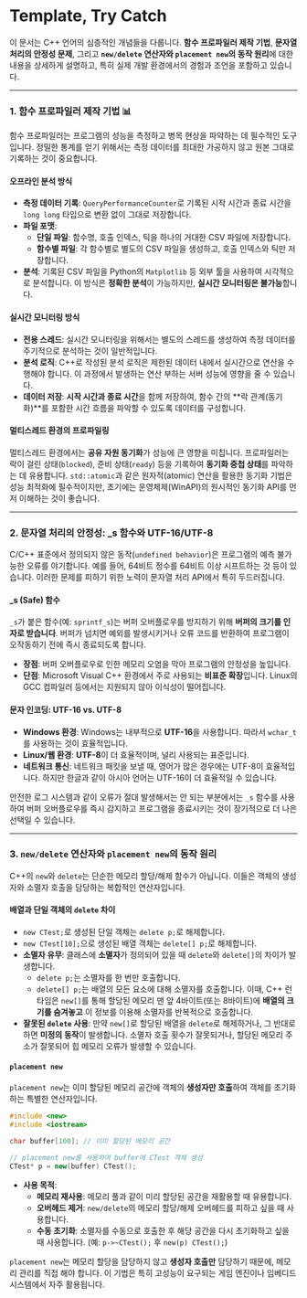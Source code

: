 # Template, Try Catch 

이 문서는 C++ 언어의 심층적인 개념들을 다룹니다. **함수 프로파일러 제작 기법**, **문자열 처리의 안정성 문제**, 그리고 **`new/delete` 연산자와 `placement new`의 동작 원리**에 대한 내용을 상세하게 설명하고, 특히 실제 개발 환경에서의 경험과 조언을 포함하고 있습니다.

-----

### 1\. 함수 프로파일러 제작 기법 📊

함수 프로파일러는 프로그램의 성능을 측정하고 병목 현상을 파악하는 데 필수적인 도구입니다. 정밀한 통계를 얻기 위해서는 측정 데이터를 최대한 가공하지 않고 원본 그대로 기록하는 것이 중요합니다.

#### **오프라인 분석 방식**

  * **측정 데이터 기록**: `QueryPerformanceCounter`로 기록된 시작 시간과 종료 시간을 `long long` 타입으로 변환 없이 그대로 저장합니다.
  * **파일 포맷**:
      * **단일 파일**: 함수명, 호출 인덱스, 틱을 하나의 거대한 CSV 파일에 저장합니다.
      * **함수별 파일**: 각 함수별로 별도의 CSV 파일을 생성하고, 호출 인덱스와 틱만 저장합니다.
  * **분석**: 기록된 CSV 파일을 Python의 `Matplotlib` 등 외부 툴을 사용하여 시각적으로 분석합니다. 이 방식은 **정확한 분석**이 가능하지만, **실시간 모니터링은 불가능**합니다.

#### **실시간 모니터링 방식**

  * **전용 스레드**: 실시간 모니터링을 위해서는 별도의 스레드를 생성하여 측정 데이터를 주기적으로 분석하는 것이 일반적입니다.
  * **분석 로직**: C++로 작성된 분석 로직은 제한된 데이터 내에서 실시간으로 연산을 수행해야 합니다. 이 과정에서 발생하는 연산 부하는 서버 성능에 영향을 줄 수 있습니다.
  * **데이터 저장**: **시작 시간과 종료 시간**을 함께 저장하여, 함수 간의 \*\*락 관계(동기화)\*\*를 포함한 시간 흐름을 파악할 수 있도록 데이터를 구성합니다.

#### **멀티스레드 환경의 프로파일링**

멀티스레드 환경에서는 **공유 자원 동기화**가 성능에 큰 영향을 미칩니다. 프로파일러는 락이 걸린 상태(`blocked`), 준비 상태(`ready`) 등을 기록하여 **동기화 중첩 상태**를 파악하는 데 유용합니다. `std::atomic`과 같은 원자적(atomic) 연산을 활용한 동기화 기법은 성능 최적화에 필수적이지만, 초기에는 운영체제(WinAPI)의 원시적인 동기화 API를 먼저 이해하는 것이 좋습니다.

-----

### 2\. 문자열 처리의 안정성: \_s 함수와 UTF-16/UTF-8

C/C++ 표준에서 정의되지 않은 동작(`undefined behavior`)은 프로그램의 예측 불가능한 오류를 야기합니다. 예를 들어, 64비트 정수를 64비트 이상 시프트하는 것 등이 있습니다. 이러한 문제를 피하기 위한 노력이 문자열 처리 API에서 특히 두드러집니다.

#### **\_s (Safe) 함수**

`_s`가 붙은 함수(예: `sprintf_s`)는 버퍼 오버플로우를 방지하기 위해 **버퍼의 크기를 인자로 받습니다**. 버퍼가 넘치면 예외를 발생시키거나 오류 코드를 반환하여 프로그램이 오작동하기 전에 즉시 종료되도록 합니다.

  * **장점**: 버퍼 오버플로우로 인한 메모리 오염을 막아 프로그램의 안정성을 높입니다.
  * **단점**: Microsoft Visual C++ 환경에서 주로 사용되는 **비표준 확장**입니다. Linux의 GCC 컴파일러 등에서는 지원되지 않아 이식성이 떨어집니다.

#### **문자 인코딩: UTF-16 vs. UTF-8**

  * **Windows 환경**: Windows는 내부적으로 **UTF-16**을 사용합니다. 따라서 `wchar_t`를 사용하는 것이 효율적입니다.
  * **Linux/웹 환경**: **UTF-8**이 더 효율적이며, 널리 사용되는 표준입니다.
  * **네트워크 통신**: 네트워크 패킷을 보낼 때, 영어가 많은 경우에는 UTF-8이 효율적입니다. 하지만 한글과 같이 아시아 언어는 UTF-16이 더 효율적일 수 있습니다.

안전한 로그 시스템과 같이 오류가 절대 발생해서는 안 되는 부분에서는 `_s` 함수를 사용하여 버퍼 오버플로우를 즉시 감지하고 프로그램을 종료시키는 것이 장기적으로 더 나은 선택일 수 있습니다.

-----

### 3\. `new/delete` 연산자와 `placement new`의 동작 원리

C++의 `new`와 `delete`는 단순한 메모리 할당/해제 함수가 아닙니다. 이들은 객체의 생성자와 소멸자 호출을 담당하는 복합적인 연산자입니다.

#### **배열과 단일 객체의 `delete` 차이**

  * `new CTest;`로 생성된 단일 객체는 `delete p;`로 해제합니다.
  * `new CTest[10];`으로 생성된 배열 객체는 `delete[] p;`로 해제합니다.
  * **소멸자 유무**: 클래스에 **소멸자**가 정의되어 있을 때 `delete`와 `delete[]`의 차이가 발생합니다.
      * `delete p;`는 소멸자를 한 번만 호출합니다.
      * `delete[] p;`는 배열의 모든 요소에 대해 소멸자를 호출합니다. 이때, C++ 런타임은 `new[]`를 통해 할당된 메모리 맨 앞 4바이트(또는 8바이트)에 **배열의 크기를 숨겨놓고** 이 정보를 이용해 소멸자를 반복적으로 호출합니다.
  * **잘못된 `delete` 사용**: 만약 `new[]`로 할당된 배열을 `delete`로 해제하거나, 그 반대로 하면 **미정의 동작**이 발생합니다. 소멸자 호출 횟수가 잘못되거나, 할당된 메모리 주소가 잘못되어 힙 메모리 오류가 발생할 수 있습니다.

#### **`placement new`**

`placement new`는 이미 할당된 메모리 공간에 객체의 **생성자만 호출**하여 객체를 초기화하는 특별한 연산자입니다.

```cpp
#include <new>
#include <iostream>

char buffer[100]; // 이미 할당된 메모리 공간

// placement new를 사용하여 buffer에 CTest 객체 생성
CTest* p = new(buffer) CTest(); 
```

  * **사용 목적**:
      * **메모리 재사용**: 메모리 풀과 같이 미리 할당된 공간을 재활용할 때 유용합니다.
      * **오버헤드 제거**: `new/delete`의 메모리 할당/해제 오버헤드를 피하고 싶을 때 사용합니다.
      * **수동 초기화**: 소멸자를 수동으로 호출한 후 해당 공간을 다시 초기화하고 싶을 때 사용합니다. (예: `p->~CTest();` 후 `new(p) CTest();`)

`placement new`는 메모리 할당을 담당하지 않고 **생성자 호출만** 담당하기 때문에, 메모리 관리를 직접 해야 합니다. 이 기법은 특히 고성능이 요구되는 게임 엔진이나 임베디드 시스템에서 자주 활용됩니다.